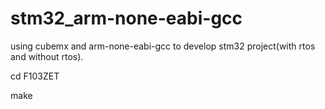 # stm32_arm-none-eabi-gcc

using cubemx and arm-none-eabi-gcc to develop stm32 project(with rtos and without rtos).

cd F103ZET

make
